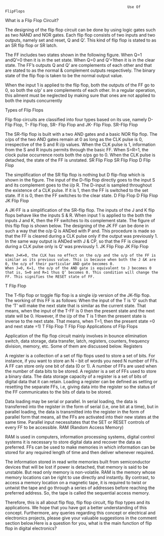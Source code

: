                                                             Use Of FlipFlops

What is a Flip Flop Circuit?

The designing of the flip flop circuit can be done by using logic gates such as two NAND and NOR gates. Each flip flop consists of two inputs and two outputs, namely set and reset, Q and Q’. This kind of flip flop is stated to as an SR flip flop or SR latch.

The FF includes two states shown in the following figure. When Q=1 andQ’=0 then it is in the set state. When Q=0 and Q’=1then it is in the clear state. The FF’s outputs Q and Q’ are complements of each other and that are stated to as the normal & complement outputs respectively. The binary state of the flip flop is taken to be the normal output value.

When the input 1 is applied to the flip flop, both the outputs of the FF go to 0, so both the o/p’ s are complements of each other. In a regular operation, this ailment must be neglected by making sure that ones are not applied to both the inputs concurrently


Types of Flip Flops

Flip flop circuits are classified into four types based on its use, namely D-Flip Flop, T- Flip Flop, SR- Flip Flop and JK- Flip Flop.
SR-Flip Flop

The SR-flip flop is built with a two AND gates and a basic NOR flip flop. The o/ps of the two AND gates remain at 0 as long as the CLK pulse is 0, irrespective of the S and R i/p values. When the CLK pulse is 1, information from the S and R inputs permits through the basic FF. When S=R=1, the clock pulse occurrence roots both the o/ps go to 0. When the CLK pulse is detached, the state of the FF is unstated.
SR Flip Flop
SR Flip Flop
D Flip Flop

The simplification of the SR flip flop is nothing but D flip-flop which is shown in the figure. The input of the D-flip flop directly goes to the input S and its complement goes to the i/p R. The D-input is sampled throughout the existence of a CLK pulse. If it is 1, then the FF is switched to the set state. If it is 0, then the FF switches to the clear state.
D Flip Flop
D Flip Flop
JK Flip Flop

A JK-FF is a simplification of the SR-flip flop. The inputs of the J and K flip flops behave like the inputs S & R. When input 1 is applied to the both the inputs J and K, then the FF switches to its complement state. The figure of this flip flop is shown below. The designing of the JK FF can be done in such a way that the o/p Q is ANDed with P and. This procedure is made so that the FF is cleared during a CLK pulse only if the output was previously 1. In the same way output is ANDed with J & CP, so that the FF is cleared during a CLK pulse only is Q’ was previously 1.
JK Flip Flop
JK Flip Flop

    When J=K=0, the CLK has no effect on the o/p and the o/p of the FF is similar as its previous value. This is because when both the J &K are 0, the o/p of their particular AND gate becomes 0.
    When J=0, K=1, the o/p of the AND gate is equivalent to J becomes 0 that is, S=0 and R=1 thus Q’ becomes 0. This condition will change the FF. This signifies the RESET state of FF.

T Flip Flop

The T-flip flop or toggle flip flop is a single i/p version of the JK-flip flop. The working of this FF is as follows: When the input of the T is ‘0’ such that the ‘T’ will make the next state that is similar as the current state. That means, when the input of the T-FF is 0 then the present state and the next state will be 0. However, if the i/p of the T is 1 then the present state is inverse to the next state. That means, when T=1, then the present state =0 and next state =1)
T Flip Flop
T Flip Flop
Applications of Flip Flops

Application of the flip flop circuit mainly involves in bounce elimination switch, data storage, data transfer, latch, registers, counters, frequency division, memory, etc. Some of them are discussed below.
Registers

A register is a collection of a set of flip flops used to store a set of bits. For instance, if you want to store an N – bit of words you need N number of FFs. A FF can store only one bit of data (0 or 1). A number of FFs are used when the number of data bits to be stored. A register is a set of FFs used to store a binary data. The data storage capacity of a register is a set of bits of digital data that it can retain. Loading a register can be defined as setting or resetting the separate FFs, i.e, giving data into the register so the status of the FF communicates to the bits of data to be stored.

Data loading may be serial or parallel. In serial loading, the data is transferred into the register in the form of serial (i.e, one bit at a time), but in parallel loading, the data is transmitted into the register in the form of parallel form that means, all the FFs are activated into their new states at the same time. Parallel input necessitates that the SET or RESET controls of every FF to be accessible.
RAM (Random Access Memory)

RAM is used in computers, information processing systems, digital control systems it is necessary to store digital data and recover the data as preferred. FFs can be used to make memories in which information can be stored for any required length of time and then deliver whenever required.

The information stored in read write memories built from semiconductor devices that will be lost if power is detached, that memory is said to be unstable. But read only memory is non-volatile. RAM is the memory whose memory locations can be right to use directly and instantly. By contrast, to access a memory location on a magnetic tape, it is required to twist or untwist the tape and go through a series of addresses before reaching the preferred address. So, the tape is called the sequential access memory.

Therefore, this is all about flip flop, flip flop circuit, flip flop types and its applications. We hope that you have got a better understanding of this concept. Furthermore, any queries regarding this concept or electrical and electronics projects, please give your valuable suggestions in the comment section below.Here is a question for you, what is the main function of flip flop in digital electronics?



